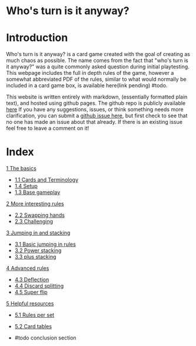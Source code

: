 # Who's turn is it anyway?

# Introduction
Who's turn is it anyway? is a card game created with the goal of creating as much chaos as possible. The name comes from the fact that "who's turn is it anyway?" was a quite commonly asked question during initial playtesting. This webpage includes the full in depth rules of the game, however a somewhat abbreviated PDF of the rules, similar to what would normally be included in a card game box, is available here(link pending) #todo.

This website is written entirely with markdown, (essentially formatted plain text), and hosted using github pages. The github repo is publicly available [here](https://github.com/samgcode/UNO-Chaos-Edition-docs) If you have any suggestions, issues, or think something needs more clarification, you can submit a [github issue here](https://github.com/samgcode/UNO-Chaos-Edition-docs/issues), but first check to see that no one has made an issue about that already. If there is an existing issue feel free to leave a comment on it!
# Index

[1 The basics](./docs/base-rules/index.html)
- [1.1 Cards and Terminology](docs/base-rules/cards-and-terminology.html)
- [1.4 Setup](./docs/base-rules/setup.html)
- [1.3 Base gameplay](./docs/base-rules/base-rules.html)

[2 More interesting rules](./docs/standard-rules/index.html)
- [2.2 Swapping hands](./docs/standard-rules/7-and-0.html)
- [2.3 Challenging](./docs/standard-rules/challenging.html)

[3 Jumping in and stacking](./docs/jumping-stacking/index.html)
- [3.1 Basic jumping in rules](./docs/jumping-stacking/basic-jumping.html)
- [3.2 Power stacking](./docs/jumping-stacking/power-stacking.html)
- [3.3 plus stacking](./docs/jumping-stacking/standard-stacking.html)

[4 Advanced rules](./docs/chaos-rules/index.html)
- [4.3 Deflection](./docs/chaos-rules/deflection.html)
- [4.4 Discard splitting](./docs/chaos-rules/splitting.html)
- [4.5 Super flip](./docs/chaos-rules/super-flip.html)

[5 Helpful resources](./docs/rule-sets/index.html)
- [5.1 Rules per set](./docs/rule-sets/rule-sets.html)
- [5.2 Card tables](./docs/rule-sets/card-tables.html)

- #todo conclusion section

